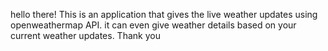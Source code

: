 hello there!
This is an application that gives the live weather updates using openweathermap API.
it can even give weather details based on your current weather updates.
Thank you
